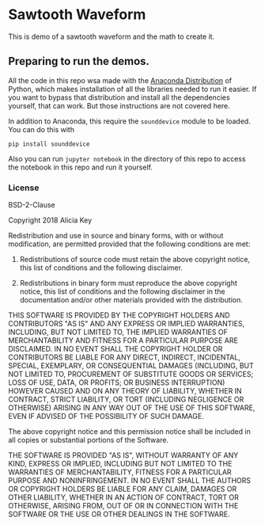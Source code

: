 # Sawtooth Waveform

This is demo of a sawtooth waveform and the math to create it.

## Preparing to run the demos.

All the code in this repo wsa made with the [Anaconda Distribution]() of Python, which makes installation of all the libraries needed to run it easier. If you want to bypass that distribution and install all the dependencies yourself, that can work. But those instructions are not covered here.

In addition to Anaconda, this require the `sounddevice` module to be loaded. You can do this with

```
pip install sounddevice
```

Also you can run `jupyter notebook` in the directory of this repo to access the notebook in this repo and run it yourself.



### License

BSD-2-Clause

Copyright 2018 Alicia Key

Redistribution and use in source and binary forms, with or without modification, are permitted provided that the following conditions are met:

1. Redistributions of source code must retain the above copyright notice, this list of conditions and the following disclaimer.

2. Redistributions in binary form must reproduce the above copyright notice, this list of conditions and the following disclaimer in the documentation and/or other materials provided with the distribution.

THIS SOFTWARE IS PROVIDED BY THE COPYRIGHT HOLDERS AND CONTRIBUTORS "AS IS" AND ANY EXPRESS OR IMPLIED WARRANTIES, INCLUDING, BUT NOT LIMITED TO, THE IMPLIED WARRANTIES OF MERCHANTABILITY AND FITNESS FOR A PARTICULAR PURPOSE ARE DISCLAIMED. IN NO EVENT SHALL THE COPYRIGHT HOLDER OR CONTRIBUTORS BE LIABLE FOR ANY DIRECT, INDIRECT, INCIDENTAL, SPECIAL, EXEMPLARY, OR CONSEQUENTIAL DAMAGES (INCLUDING, BUT NOT LIMITED TO, PROCUREMENT OF SUBSTITUTE GOODS OR SERVICES; LOSS OF USE, DATA, OR PROFITS; OR BUSINESS INTERRUPTION) HOWEVER CAUSED AND ON ANY THEORY OF LIABILITY, WHETHER IN CONTRACT, STRICT LIABILITY, OR TORT (INCLUDING NEGLIGENCE OR OTHERWISE) ARISING IN ANY WAY OUT OF THE USE OF THIS SOFTWARE, EVEN IF ADVISED OF THE POSSIBILITY OF SUCH DAMAGE.

The above copyright notice and this permission notice shall be included in all copies or substantial portions of the Software.

THE SOFTWARE IS PROVIDED "AS IS", WITHOUT WARRANTY OF ANY KIND, EXPRESS OR IMPLIED, INCLUDING BUT NOT LIMITED TO THE WARRANTIES OF MERCHANTABILITY, FITNESS FOR A PARTICULAR PURPOSE AND NONINFRINGEMENT. IN NO EVENT SHALL THE AUTHORS OR COPYRIGHT HOLDERS BE LIABLE FOR ANY CLAIM, DAMAGES OR OTHER LIABILITY, WHETHER IN AN ACTION OF CONTRACT, TORT OR OTHERWISE, ARISING FROM, OUT OF OR IN CONNECTION WITH THE SOFTWARE OR THE USE OR OTHER DEALINGS IN THE SOFTWARE.